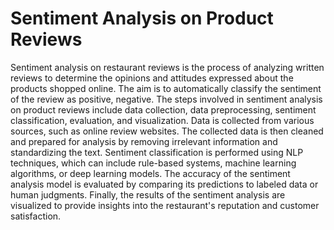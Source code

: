 # Sentiment Analysis on Product Reviews
Sentiment analysis on restaurant reviews is the process of analyzing written reviews to determine the opinions and attitudes expressed about the products shopped online. The aim is to automatically classify the sentiment of the review as positive, negative. The steps involved in sentiment analysis on product reviews include data collection, data preprocessing, sentiment classification, evaluation, and visualization. Data is collected from various sources, such as online review websites. The collected data is then cleaned and prepared for analysis by removing irrelevant information and standardizing the text. Sentiment classification is performed using NLP techniques, which can include rule-based systems, machine learning algorithms, or deep learning models. The accuracy of the sentiment analysis model is evaluated by comparing its predictions to labeled data or human judgments. Finally, the results of the sentiment analysis are visualized to provide insights into the restaurant's reputation and customer satisfaction.
